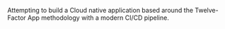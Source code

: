 Attempting to build a Cloud native application based around the Twelve-Factor App methodology with a modern CI/CD pipeline.
